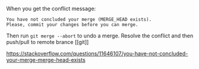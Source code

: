 When you get the conflict message: 
```
You have not concluded your merge (MERGE_HEAD exists).
Please, commit your changes before you can merge.
```
 Then run `git merge --abort` to undo a merge. 
 Resolve the conflict and then push/pull to remote brance
[[git]] 

https://stackoverflow.com/questions/11646107/you-have-not-concluded-your-merge-merge-head-exists